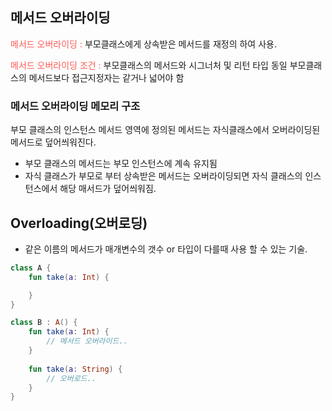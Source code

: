 ## 메서드 오버라이딩

<span style="color:#FF5a54">메서드 오버라이딩 : </span> 부모클래스에게 상속받은 메서드를 재정의 하여 사용.

<span style="color:#FF5a54">메서드 오버라이딩 조건 : </span> 부모클래스의 메서드와 시그너처 및 리턴 타입 동일
부모클래스의 메서드보다 접근지정자는 같거나 넓어야 함



### 메서드 오버라이딩 메모리 구조

부모 클래스의 인스턴스 메서드 영역에 정의된 메서드는 자식클래스에서 오버라이딩된 메서드로 덮어씌워진다.

- 부모 클래스의 메서드는 부모 인스턴스에 계속 유지됨
- 자식 클래스가 부모로 부터 상속받은 메서드는 오버라이딩되면 자식 클래스의 인스턴스에서 해당 매서드가 덮어씌워짐.

 

## Overloading(오버로딩)

- 같은 이름의 메서드가 매개변수의 갯수 or 타입이 다를때 사용 할 수 있는 기술.

```kotlin
class A {
    fun take(a: Int) {

    }
}

class B : A() {
    fun take(a: Int) {
        // 메서드 오버라이드..
    }
    
    fun take(a: String) {
        // 오버로드..
    }
}
```
